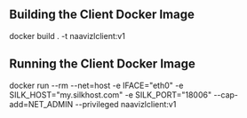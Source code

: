 Building the Client Docker Image
------------------
docker build . -t naavizlclient:v1

Running the Client Docker Image
---------------------
docker run --rm --net=host -e IFACE="eth0" -e SILK_HOST="my.silkhost.com" -e SILK_PORT="18006" --cap-add=NET_ADMIN --privileged naavizlclient:v1